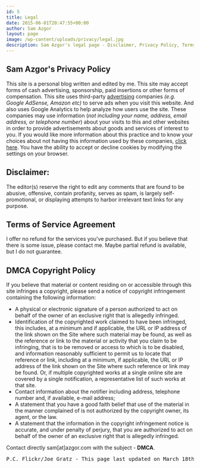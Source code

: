 ```yaml
---
id: 5
title: Legal
date: 2015-06-01T20:47:55+00:00
author: Sam Azgor
layout: page
image: /wp-content/uploads/privacy/legal.jpg
description: Sam Azgor's legal page - Disclaimer, Privacy Policy, Terms of Service Agreement, DMCA Copyright Policy.
---
```

<h2>Sam Azgor's Privacy Policy</h2>
This site is a personal blog written and edited by me. This site may accept forms of cash advertising, sponsorship, paid insertions or other forms of compensation. This site uses third-party <a href="http://sam.azgor.com/advertise">advertising</a> companies <i>(e.g. Google AdSense, Amazon etc)</i> to serve ads when you visit this website. And also uses Google Analytics to help analyze how users use the site. These companies may use information (<i>not including your name, address, email address, or telephone number</i>) about your visits to this and other websites in order to provide advertisements about goods and services of interest to you. If you would like more information about this practice and to know your choices about not having this information used by these companies, <a href="http://www.google.com/policies/privacy/ads/">click here</a>.
You have the ability to accept or decline cookies by modifying the settings on your browser.

<h2>Disclaimer:</h2>
The editor(s) reserve the right to edit any comments that are found to be abusive, offensive, contain profanity, serves as spam, is largely self-promotional, or displaying attempts to harbor irrelevant text links for any purpose.

<h2>Terms of Service Agreement</h2>
I offer no refund for the services you've purchased. But if you believe that there is some issue, please contact me. Maybe partial refund is available, but I do not guarantee.

<h2>DMCA Copyright Policy</h2>
If you believe that material or content residing on or accessible through this site infringes a copyright, please send a notice of copyright infringement containing the following information:
   <ul>
 	<li>A physical or electronic signature of a person authorized to act on behalf of the owner of an exclusive right that is allegedly infringed.</li>
    	<li>Identification of the copyrighted work claimed to have been infringed, this includes, at a minimum and if applicable, the URL or IP address of the link shown on the Site where such material may be found, as well as the reference or link to the material or activity that you claim to be infringing, that is to be removed or access to which is to be disabled, and information reasonably sufficient to permit us to locate that reference or link, including at a minimum, if applicable, the URL or IP address of the link shown on the Site where such reference or link may be found. Or, if multiple copyrighted works at a single online site are covered by a single notification, a representative list of such works at that site.</li>
    	<li>Contact information about the notifier including address, telephone number and, if available, e-mail address;</li>
    	<li>A statement that you have a good faith belief that use of the material in the manner complained of is not authorized by the copyright owner, its agent, or the law.</li>
    	<li>A statement that the information in the copyright infringement notice is accurate, and under penalty of perjury, that you are authorized to act on behalf of the owner of an exclusive right that is allegedly infringed.</li>
</ul>
Contact directly sam[at]azgor.com with the subject - <strong>DMCA</strong>.

<pre>P.C. Flickr/Joe Gratz - This page last updated on March 18th, 2016</pre>
